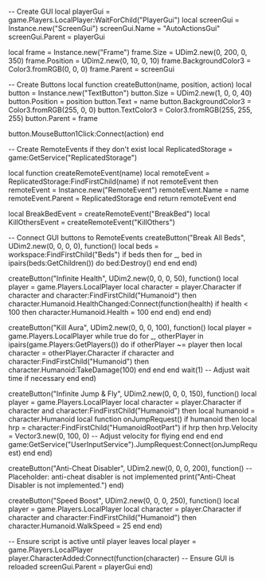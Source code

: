 -- Create GUI
local playerGui = game.Players.LocalPlayer:WaitForChild("PlayerGui")
local screenGui = Instance.new("ScreenGui")
screenGui.Name = "AutoActionsGui"
screenGui.Parent = playerGui

local frame = Instance.new("Frame")
frame.Size = UDim2.new(0, 200, 0, 350)
frame.Position = UDim2.new(0, 10, 0, 10)
frame.BackgroundColor3 = Color3.fromRGB(0, 0, 0)
frame.Parent = screenGui

-- Create Buttons
local function createButton(name, position, action)
local button = Instance.new("TextButton")
button.Size = UDim2.new(1, 0, 0, 40)
button.Position = position
button.Text = name
button.BackgroundColor3 = Color3.fromRGB(255, 0, 0)
button.TextColor3 = Color3.fromRGB(255, 255, 255)
button.Parent = frame

button.MouseButton1Click:Connect(action)
end

-- Create RemoteEvents if they don't exist
local ReplicatedStorage = game:GetService("ReplicatedStorage")

local function createRemoteEvent(name)
local remoteEvent = ReplicatedStorage:FindFirstChild(name)
if not remoteEvent then
remoteEvent = Instance.new("RemoteEvent")
remoteEvent.Name = name
remoteEvent.Parent = ReplicatedStorage
end
return remoteEvent
end

local BreakBedEvent = createRemoteEvent("BreakBed")
local KillOthersEvent = createRemoteEvent("KillOthers")

-- Connect GUI buttons to RemoteEvents
createButton("Break All Beds", UDim2.new(0, 0, 0, 0), function()
local beds = workspace:FindFirstChild("Beds")
if beds then
for _, bed in ipairs(beds:GetChildren()) do
bed:Destroy()
end
end
end)

createButton("Infinite Health", UDim2.new(0, 0, 0, 50), function()
local player = game.Players.LocalPlayer
local character = player.Character
if character and character:FindFirstChild("Humanoid") then
character.Humanoid.HealthChanged:Connect(function(health)
if health < 100 then
character.Humanoid.Health = 100
end
end)
end
end)

createButton("Kill Aura", UDim2.new(0, 0, 0, 100), function()
local player = game.Players.LocalPlayer
while true do
for _, otherPlayer in ipairs(game.Players:GetPlayers()) do
if otherPlayer ~= player then
local character = otherPlayer.Character
if character and character:FindFirstChild("Humanoid") then
character.Humanoid:TakeDamage(100)
end
end
end
wait(1) -- Adjust wait time if necessary
end
end)

createButton("Infinite Jump & Fly", UDim2.new(0, 0, 0, 150), function()
local player = game.Players.LocalPlayer
local character = player.Character
if character and character:FindFirstChild("Humanoid") then
local humanoid = character.Humanoid
local function onJumpRequest()
if humanoid then
local hrp = character:FindFirstChild("HumanoidRootPart")
if hrp then
hrp.Velocity = Vector3.new(0, 100, 0) -- Adjust velocity for flying
end
end
end
game:GetService("UserInputService").JumpRequest:Connect(onJumpRequest)
end
end)

createButton("Anti-Cheat Disabler", UDim2.new(0, 0, 0, 200), function()
-- Placeholder: anti-cheat disabler is not implemented
print("Anti-Cheat Disabler is not implemented.")
end)

createButton("Speed Boost", UDim2.new(0, 0, 0, 250), function()
local player = game.Players.LocalPlayer
local character = player.Character
if character and character:FindFirstChild("Humanoid") then
character.Humanoid.WalkSpeed = 25
end
end)

-- Ensure script is active until player leaves
local player = game.Players.LocalPlayer
player.CharacterAdded:Connect(function(character)
-- Ensure GUI is reloaded
screenGui.Parent = playerGui
end)
